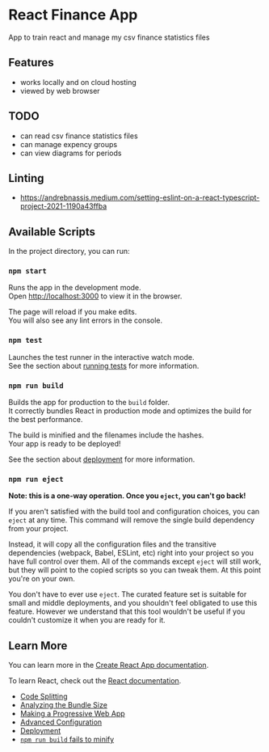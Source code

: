 # React Finance App

App to train react and manage my csv finance statistics files

## Features

 * works locally and on cloud hosting
 * viewed by web browser

## TODO

 * can read csv finance statistics files
 * can manage expency groups
 * can view diagrams for periods

## Linting

 * https://andrebnassis.medium.com/setting-eslint-on-a-react-typescript-project-2021-1190a43ffba

## Available Scripts

In the project directory, you can run:

### `npm start`

Runs the app in the development mode.\
Open [http://localhost:3000](http://localhost:3000) to view it in the browser.

The page will reload if you make edits.\
You will also see any lint errors in the console.

### `npm test`

Launches the test runner in the interactive watch mode.\
See the section about [running tests](https://facebook.github.io/create-react-app/docs/running-tests) for more information.

### `npm run build`

Builds the app for production to the `build` folder.\
It correctly bundles React in production mode and optimizes the build for the best performance.

The build is minified and the filenames include the hashes.\
Your app is ready to be deployed!

See the section about [deployment](https://facebook.github.io/create-react-app/docs/deployment) for more information.

### `npm run eject`

**Note: this is a one-way operation. Once you `eject`, you can't go back!**

If you aren't satisfied with the build tool and configuration choices, you can `eject` at any time. This command will remove the single build dependency from your project.

Instead, it will copy all the configuration files and the transitive dependencies (webpack, Babel, ESLint, etc) right into your project so you have full control over them. All of the commands except `eject` will still work, but they will point to the copied scripts so you can tweak them. At this point you're on your own.

You don't have to ever use `eject`. The curated feature set is suitable for small and middle deployments, and you shouldn't feel obligated to use this feature. However we understand that this tool wouldn't be useful if you couldn't customize it when you are ready for it.

## Learn More

You can learn more in the [Create React App documentation](https://facebook.github.io/create-react-app/docs/getting-started).

To learn React, check out the [React documentation](https://reactjs.org/).

 * [Code Splitting](https://facebook.github.io/create-react-app/docs/code-splitting)
 * [Analyzing the Bundle Size](https://facebook.github.io/create-react-app/docs/analyzing-the-bundle-size)
 * [Making a Progressive Web App](https://facebook.github.io/create-react-app/docs/making-a-progressive-web-app)
 * [Advanced Configuration](https://facebook.github.io/create-react-app/docs/advanced-configuration)
 * [Deployment](https://facebook.github.io/create-react-app/docs/deployment)
 * [`npm run build` fails to minify](https://facebook.github.io/create-react-app/docs/troubleshooting#npm-run-build-fails-to-minify)
